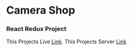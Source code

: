 # Camera Shop
### React Redux Project

This Projects Live [Link](https://the-awesomeshop.netlify.app/).
This Projects Server [Link](https://powerful-ravine-92991.herokuapp.com/products)
